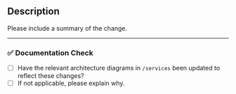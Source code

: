 ## Description

Please include a summary of the change.

---

### ✅ Documentation Check

* [ ] Have the relevant architecture diagrams in `/services` been updated to reflect these changes?
* [ ] If not applicable, please explain why.